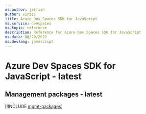 ```yaml
---
ms.author: jeffish
author: xirzec
title: Azure Dev Spaces SDK for JavaScript
ms.service: devspaces
ms.topic: reference
description: Reference for Azure Dev Spaces SDK for JavaScript
ms.data: 08/29/2022
ms.devlang: javascript
---
```

# Azure Dev Spaces SDK for JavaScript - latest

## Management packages - latest
[!INCLUDE [mgmt-packages](dev-spaces-mgmt-index.md)]